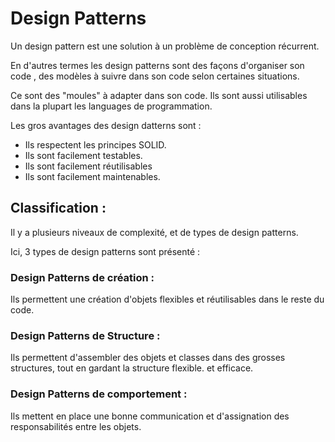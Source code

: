 # Design Patterns

Un design pattern est une solution à un problème de conception récurrent.

En d'autres termes les design patterns sont des façons d'organiser son code , des modèles à suivre dans son code selon
certaines situations.

Ce sont des "moules" à adapter dans son code. Ils sont aussi utilisables dans la plupart les languages de programmation.

Les gros avantages des design datterns sont :

- Ils respectent les principes SOLID.
- Ils sont facilement testables.
- Ils sont facilement réutilisables
- Ils sont facilement maintenables.


## Classification : 

Il y a plusieurs niveaux de complexité, et de types de design patterns.

Ici, 3 types de design patterns sont présenté :

### Design Patterns de création :

Ils permettent une création d'objets flexibles et réutilisables dans le reste du code.

### Design Patterns de Structure :

 Ils permettent d'assembler des objets et classes dans des grosses structures,
tout en gardant la structure flexible. et efficace.

### Design Patterns de comportement :

Ils mettent en place une bonne communication et d'assignation des responsabilités 
entre les objets.

